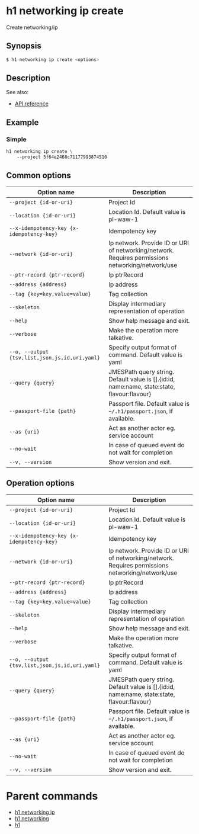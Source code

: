
# h1 networking ip create

Create networking/ip

## Synopsis

```bash
$ h1 networking ip create <options>
```

## Description

See also:

* [API reference](https://api.hyperone.com/v2/docs#operation/networking_project_ip_create)

## Example


### Simple

```bash
h1 networking ip create \ 
	--project 5f64e2468c71177993874510
```

## Common options

| Option name                                        | Description                                                                                      |
| -------------------------------------------------- | ------------------------------------------------------------------------------------------------ |
| ```--project {id-or-uri}```                        | Project Id                                                                                       |
| ```--location {id-or-uri}```                       | Location Id. Default value is pl-waw-1                                                           |
| ```--x-idempotency-key {x-idempotency-key}```      | Idempotency key                                                                                  |
| ```--network {id-or-uri}```                        | Ip network. Provide ID or URI of networking/network. Requires permissions networking/network/use |
| ```--ptr-record {ptr-record}```                    | Ip ptrRecord                                                                                     |
| ```--address {address}```                          | Ip address                                                                                       |
| ```--tag {key=key,value=value}```                  | Tag collection                                                                                   |
| ```--skeleton```                                   | Display intermediary representation of operation                                                 |
| ```--help```                                       | Show help message and exit.                                                                      |
| ```--verbose```                                    | Make the operation more talkative.                                                               |
| ```--o, --output {tsv,list,json,js,id,uri,yaml}``` | Specify output format of command. Default value is yaml                                          |
| ```--query {query}```                              | JMESPath query string. Default value is [].\{id:id, name:name, state:state, flavour:flavour\}    |
| ```--passport-file {path}```                       | Passport file. Default value is ```~/.h1/passport.json```, if available.                         |
| ```--as {uri}```                                   | Act as another actor eg. service account                                                         |
| ```--no-wait```                                    | In case of queued event do not wait for completion                                               |
| ```--v, --version```                               | Show version and exit.                                                                           |

## Operation options

| Option name                                        | Description                                                                                      |
| -------------------------------------------------- | ------------------------------------------------------------------------------------------------ |
| ```--project {id-or-uri}```                        | Project Id                                                                                       |
| ```--location {id-or-uri}```                       | Location Id. Default value is pl-waw-1                                                           |
| ```--x-idempotency-key {x-idempotency-key}```      | Idempotency key                                                                                  |
| ```--network {id-or-uri}```                        | Ip network. Provide ID or URI of networking/network. Requires permissions networking/network/use |
| ```--ptr-record {ptr-record}```                    | Ip ptrRecord                                                                                     |
| ```--address {address}```                          | Ip address                                                                                       |
| ```--tag {key=key,value=value}```                  | Tag collection                                                                                   |
| ```--skeleton```                                   | Display intermediary representation of operation                                                 |
| ```--help```                                       | Show help message and exit.                                                                      |
| ```--verbose```                                    | Make the operation more talkative.                                                               |
| ```--o, --output {tsv,list,json,js,id,uri,yaml}``` | Specify output format of command. Default value is yaml                                          |
| ```--query {query}```                              | JMESPath query string. Default value is [].\{id:id, name:name, state:state, flavour:flavour\}    |
| ```--passport-file {path}```                       | Passport file. Default value is ```~/.h1/passport.json```, if available.                         |
| ```--as {uri}```                                   | Act as another actor eg. service account                                                         |
| ```--no-wait```                                    | In case of queued event do not wait for completion                                               |
| ```--v, --version```                               | Show version and exit.                                                                           |

# Parent commands

* [h1 networking ip](./../README.md)
* [h1 networking](./../../README.md)
* [h1](./../../../README.md)
